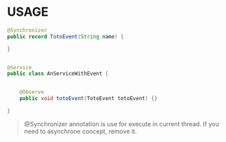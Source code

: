 # USAGE

```java
@Synchronizer
public record TotoEvent(String name) {

}


@Service
public class AnServiceWithEvent {


	@Observe
	public void totoEvent(TotoEvent totoEvent) {}

}
```

> @Synchronizer annotation is use for execute in current thread. If you need to asynchrone concept, remove it.